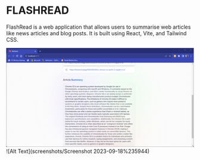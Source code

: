 FLASHREAD
=========

FlashRead is a web application that allows users to summarise web articles like news articles and blog posts.
It is built using React, Vite, and Tailwind CSS.

![Alt Text](screenshots/Screenshot%202023-09-19%20000014.png)
![Alt Text](screenshots/Screenshot 2023-09-18%235944)
